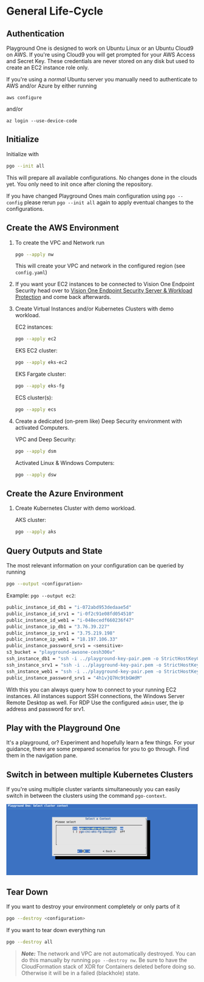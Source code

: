 # General Life-Cycle

## Authentication

Playground One is designed to work on Ubuntu Linux or an Ubuntu Cloud9 on AWS. If you're using Cloud9 you will get prompted for your AWS Access and Secret Key. These credentials are never stored on any disk but used to create an EC2 instance role only.

If you're using a *normal* Ubuntu server you manually need to authenticate to AWS and/or Azure by either running

```ssh
aws configure
```

and/or

```ssh
az login --use-device-code
```

## Initialize

Initialize with

```sh
pgo --init all
```

This will prepare all available configurations. No changes done in the clouds yet. You only need to init once after cloning the repository.

If you have changed Playground Ones main configuration using `pgo --config` please rerun `pgo --init all` again to apply eventual changes to the configurations.

## Create the AWS Environment

1. To create the VPC and Network run

    ```sh
    pgo --apply nw
    ```

    This will create your VPC and network in the configured region (see `config.yaml`)

2. If you want your EC2 instances to be connected to Vision One Endpoint Security head over to [Vision One Endpoint Security Server & Workload Protection](../integrations/endpoint-security.md) and come back afterwards.

3. Create Virtual Instances and/or Kubernetes Clusters with demo workload.

    EC2 instances:

    ```sh
    pgo --apply ec2
    ```

    EKS EC2 cluster:

    ```sh
    pgo --apply eks-ec2
    ```

    EKS Fargate cluster:

    ```sh
    pgo --apply eks-fg
    ```

    ECS cluster(s):

    ```sh
    pgo --apply ecs
    ```

4. Create a dedicated (on-prem like) Deep Security environment with activated Computers.

    VPC and Deep Security:

    ```sh
    pgo --apply dsm
    ```

    Activated Linux & Windows Computers:

    ```sh
    pgo --apply dsw
    ```

## Create the Azure Environment

1. Create Kubernetes Cluster with demo workload.

    AKS cluster:

    ```sh
    pgo --apply aks
    ```

## Query Outputs and State

The most relevant information on your configuration can be queried by running

```sh
pgo --output <configuration>
```

Example: `pgo --output ec2`:

```sh
public_instance_id_db1 = "i-072abd953dedaae5d"
public_instance_id_srv1 = "i-0f2c91e08fd054510"
public_instance_id_web1 = "i-048ecedf660236f47"
public_instance_ip_db1 = "3.76.39.227"
public_instance_ip_srv1 = "3.75.219.198"
public_instance_ip_web1 = "18.197.106.33"
public_instance_password_srv1 = <sensitive>
s3_bucket = "playground-awsone-cesh306v"
ssh_instance_db1 = "ssh -i ../playground-key-pair.pem -o StrictHostKeyChecking=no ubuntu@3.76.39.227"
ssh_instance_srv1 = "ssh -i ../playground-key-pair.pem -o StrictHostKeyChecking=no admin@3.75.219.198"
ssh_instance_web1 = "ssh -i ../playground-key-pair.pem -o StrictHostKeyChecking=no ubuntu@18.197.106.33"
public_instance_password_srv1 = "4h1v}Q7Hc9tbGWdM"
```

With this you can always query how to connect to your running EC2 instances. All instances support SSH connections, the Windows Server Remote Desktop as well. For RDP Use the configured `admin` user, the ip address and password for srv1.

## Play with the Playground One

It's a playground, or? Experiment and hopefully learn a few things. For your guidance, there are some prepared scenarios for you to go through. Find them in the navigation pane.

## Switch in between multiple Kubernetes Clusters

If you're using multiple cluster variants simultaneously you can easily switch in between the clusters using the command `pgo-context`.

![alt text](images/pgo-context.png "Context")

## Tear Down

If you want to destroy your environment completely or only parts of it

```sh
pgo --destroy <configuration>
```

If you want to tear down everything run

```sh
pgo --destroy all
```

> ***Note:*** The network and VPC are not automatically destroyed. You can do this manually by running `pgo --destroy nw`. Be sure to have the CloudFormation stack of XDR for Containers deleted before doing so. Otherwise it will be in a failed (blackhole) state.
